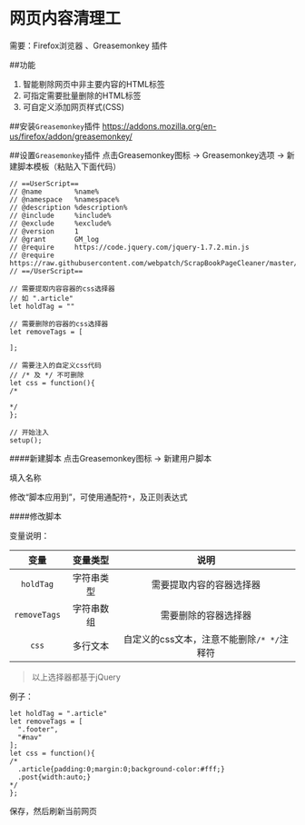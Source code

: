 # 网页内容清理工

需要：Firefox浏览器 、Greasemonkey 插件

##功能

1. 智能剔除网页中非主要内容的HTML标签
2. 可指定需要批量删除的HTML标签
3. 可自定义添加网页样式(CSS)

##安装`Greasemonkey`插件
https://addons.mozilla.org/en-us/firefox/addon/greasemonkey/

##设置`Greasemonkey`插件
点击Greasemonkey图标 -> Greasemonkey选项 -> 新建脚本模板（粘贴入下面代码）
```
// ==UserScript==
// @name        %name%
// @namespace   %namespace%
// @description %description%
// @include     %include%
// @exclude     %exclude%
// @version     1
// @grant       GM_log
// @require     https://code.jquery.com/jquery-1.7.2.min.js
// @require     https://raw.githubusercontent.com/webpatch/ScrapBookPageCleaner/master/comm.js
// ==/UserScript==

// 需要提取内容容器的css选择器
// 如 ".article"
let holdTag = ""

// 需要删除的容器的css选择器
let removeTags = [
  
];

// 需要注入的自定义css代码
// /* 及 */ 不可删除
let css = function(){  
/* 
  
*/
};

// 开始注入
setup();
```
####新建脚本
点击Greasemonkey图标 -> 新建用户脚本

填入名称

修改“脚本应用到”，可使用通配符`*`，及正则表达式

####修改脚本

变量说明：

|变量|变量类型|说明|
|:-:|:-:|:-:|
|`holdTag`|字符串类型|需要提取内容的容器选择器|
|`removeTags`|字符串数组|需要删除的容器选择器|
|`css`|多行文本|自定义的css文本，注意不能删除`/* */`注释符|

> 以上选择器都基于jQuery

例子：
```
let holdTag = ".article"
let removeTags = [
  ".footer",
  "#nav"
];
let css = function(){  
/* 
  .article{padding:0;margin:0;background-color:#fff;}
  .post{width:auto;}
*/
};
```
保存，然后刷新当前网页
